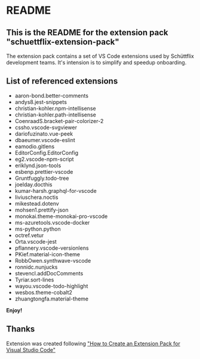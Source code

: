 # README

## This is the README for the extension pack "schuettflix-extension-pack"

The extension pack contains a set of VS Code extensions used by Schüttflix development teams.
It's intension is to simplify and speedup onboarding.

## List of referenced extensions
* aaron-bond.better-comments
* andys8.jest-snippets
* christian-kohler.npm-intellisense
* christian-kohler.path-intellisense
* CoenraadS.bracket-pair-colorizer-2
* cssho.vscode-svgviewer
* dariofuzinato.vue-peek
* dbaeumer.vscode-eslint
* eamodio.gitlens
* EditorConfig.EditorConfig
* eg2.vscode-npm-script
* eriklynd.json-tools
* esbenp.prettier-vscode
* Gruntfuggly.todo-tree
* joelday.docthis
* kumar-harsh.graphql-for-vscode
* liviuschera.noctis
* mikestead.dotenv
* mohsen1.prettify-json
* monokai.theme-monokai-pro-vscode
* ms-azuretools.vscode-docker
* ms-python.python
* octref.vetur
* Orta.vscode-jest
* pflannery.vscode-versionlens
* PKief.material-icon-theme
* RobbOwen.synthwave-vscode
* ronnidc.nunjucks
* stevencl.addDocComments
* Tyriar.sort-lines
* wayou.vscode-todo-highlight
* wesbos.theme-cobalt2
* zhuangtongfa.material-theme

**Enjoy!**

## Thanks
Extension was created following ["How to Create an Extension Pack for Visual Studio Code"](https://www.software.com/src/how-to-create-an-extension-pack-for-visual-studio-code)
